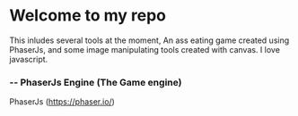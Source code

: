 # Welcome to my repo
This inludes several tools at the moment,
An ass eating game created using PhaserJs, and some image manipulating tools created with canvas. I love javascript.



### -- PhaserJs Engine (The Game engine)
PhaserJs
(https://phaser.io/)
